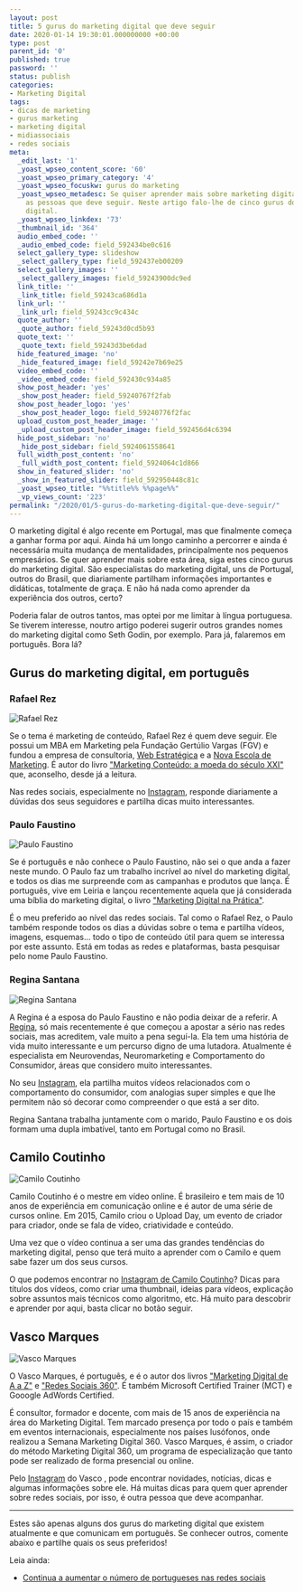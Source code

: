 ```yaml
---
layout: post
title: 5 gurus do marketing digital que deve seguir
date: 2020-01-14 19:30:01.000000000 +00:00
type: post
parent_id: '0'
published: true
password: ''
status: publish
categories:
- Marketing Digital
tags:
- dicas de marketing
- gurus marketing
- marketing digital
- midiassociais
- redes sociais
meta:
  _edit_last: '1'
  _yoast_wpseo_content_score: '60'
  _yoast_wpseo_primary_category: '4'
  _yoast_wpseo_focuskw: gurus do marketing
  _yoast_wpseo_metadesc: Se quiser aprender mais sobre marketing digital, estas são
    as pessoas que deve seguir. Neste artigo falo-lhe de cinco gurus do marketing
    digital.
  _yoast_wpseo_linkdex: '73'
  _thumbnail_id: '364'
  audio_embed_code: ''
  _audio_embed_code: field_592434be0c616
  select_gallery_type: slideshow
  _select_gallery_type: field_592437eb00209
  select_gallery_images: ''
  _select_gallery_images: field_59243900dc9ed
  link_title: ''
  _link_title: field_59243ca686d1a
  link_url: ''
  _link_url: field_59243cc9c434c
  quote_author: ''
  _quote_author: field_59243d0cd5b93
  quote_text: ''
  _quote_text: field_59243d3be6dad
  hide_featured_image: 'no'
  _hide_featured_image: field_59242e7b69e25
  video_embed_code: ''
  _video_embed_code: field_592430c934a85
  show_post_header: 'yes'
  _show_post_header: field_59240767f2fab
  show_post_header_logo: 'yes'
  _show_post_header_logo: field_59240776f2fac
  upload_custom_post_header_image: ''
  _upload_custom_post_header_image: field_592456d4c6394
  hide_post_sidebar: 'no'
  _hide_post_sidebar: field_5924061558641
  full_width_post_content: 'no'
  _full_width_post_content: field_5924064c1d866
  show_in_featured_slider: 'no'
  _show_in_featured_slider: field_592950448c81c
  _yoast_wpseo_title: "%%title%% %%page%%"
  _vp_views_count: '223'
permalink: "/2020/01/5-gurus-do-marketing-digital-que-deve-seguir/"
---
```

O marketing digital é algo recente em Portugal, mas que finalmente começa a ganhar forma por aqui. Ainda há um longo caminho a percorrer e ainda é necessária muita mudança de mentalidades, principalmente nos pequenos empresários. Se quer aprender mais sobre esta área, siga estes cinco gurus do marketing digital. São especialistas do marketing digital, uns de Portugal, outros do Brasil, que diariamente partilham informações importantes e didáticas, totalmente de graça. E não há nada como aprender da experiência dos outros, certo?

Poderia falar de outros tantos, mas optei por me limitar à língua portuguesa. Se tiverem interesse, noutro artigo poderei sugerir outros grandes nomes do marketing digital como Seth Godin, por exemplo. Para já, falaremos em português. Bora lá?

## Gurus do marketing digital, em português

### Rafael Rez

![Rafael Rez](/assets/images/2020/01/RafaelRez_divulgacao1-300x300.jpg)

Se o tema é marketing de conteúdo, Rafael Rez é quem deve seguir. Ele possui um MBA em Marketing pela Fundação Gertúlio Vargas (FGV) e fundou a empresa de consultoria, [Web Estratégica](http://www.webestrategica.com.br/) e a [Nova Escola de Marketing](https://novaescolademarketing.com.br/). É autor do livro ["Marketing Conteúdo: a moeda do século XXI"](https://www.wook.pt/livro/marketing-de-conteudo-rafael-rez/22177313?a_aid=5dbab5914d166) que, aconselho, desde já a leitura.

Nas redes sociais, especialmente no [Instagram](https://www.instagram.com/rafael.rez/?hl=pt), responde diariamente a dúvidas dos seus seguidores e partilha dicas muito interessantes.

### Paulo Faustino

![Paulo Faustino](/assets/images/2020/01/paulo-266x300.jpg)

Se é português e não conhece o Paulo Faustino, não sei o que anda a fazer neste mundo. O Paulo faz um trabalho incrível ao nível do marketing digital, e todos os dias me surpreende com as campanhas e produtos que lança. É português, vive em Leiria e lançou recentemente aquela que já considerada uma bíblia do marketing digital, o livro ["Marketing Digital na Prática"](https://www.wook.pt/livro/marketing-digital-na-pratica-paulo-faustino/22842013?a_aid=5dbab5914d166).

É o meu preferido ao nível das redes sociais. Tal como o Rafael Rez, o Paulo também responde todos os dias a dúvidas sobre o tema e partilha vídeos, imagens, esquemas... todo o tipo de conteúdo útil para quem se interessa por este assunto. Está em todas as redes e plataformas, basta pesquisar pelo nome Paulo Faustino.

### Regina Santana

![Regina Santana](/assets/images/2020/01/regina-243x300.png)

A Regina é a esposa do Paulo Faustino e não podia deixar de a referir. A [Regina](https://www.reginasantana.com/), só mais recentemente é que começou a apostar a sério nas redes sociais, mas acreditem, vale muito a pena seguí-la. Ela tem uma história de vida muito interessante e um percurso digno de uma lutadora. Atualmente é especialista em Neurovendas, Neuromarketing e Comportamento do Consumidor, áreas que considero muito interessantes.

No seu [Instagram](https://www.instagram.com/reginasantana/), ela partilha muitos vídeos relacionados com o comportamento do consumidor, com analogias super simples e que lhe permitem não só decorar como compreender o que está a ser dito.

Regina Santana trabalha juntamente com o marido, Paulo Faustino e os dois formam uma dupla imbatível, tanto em Portugal como no Brasil.

## Camilo Coutinho

![Camilo Coutinho](/assets/images/2020/01/author-233x300.jpg)

Camilo Coutinho é o mestre em vídeo online. É brasileiro e tem mais de 10 anos de experiência em comunicação online e é autor de uma série de cursos online. Em 2015, Camilo criou o Upload Day, um evento de criador para criador, onde se fala de vídeo, criatividade e conteúdo.

Uma vez que o vídeo continua a ser uma das grandes tendências do marketing digital, penso que terá muito a aprender com o Camilo e quem sabe fazer um dos seus cursos.

O que podemos encontrar no [Instagram de Camilo Coutinho](https://www.instagram.com/camilocoutinho/)? Dicas para títulos dos vídeos, como criar uma thumbnail, ideias para vídeos, explicação sobre assuntos mais técnicos como algoritmo, etc. Há muito para descobrir e aprender por aqui, basta clicar no botão seguir.

## Vasco Marques

![Vasco Marques](/assets/images/2020/01/498819-300x264.jpg)

O Vasco Marques, é português, e é o autor dos livros ["Marketing Digital de A a Z"](https://www.wook.pt/livro/marketing-digital-de-a-a-z-vasco-marques/23236627?a_aid=5dbab5914d166) e ["Redes Sociais 360"](https://www.wook.pt/livro/redes-sociais-360-vasco-marques/18615524?a_aid=5dbab5914d166). É também Microsoft Certified Trainer (MCT) e Gooogle AdWords Certified.

É consultor, formador e docente, com mais de 15 anos de experiência na área do Marketing Digital. Tem marcado presença por todo o país e também em eventos internacionais, especialmente nos países lusófonos, onde realizou a Semana Marketing Digital 360. Vasco Marques, é assim, o criador do método Marketing Digital 360, um programa de especialização que tanto pode ser realizado de forma presencial ou online.

Pelo [Instagram](https://www.instagram.com/vascomarquesnet/) do Vasco , pode encontrar novidades, notícias, dicas e algumas informações sobre ele. Há muitas dicas para quem quer aprender sobre redes sociais, por isso, é outra pessoa que deve acompanhar.

---

Estes são apenas alguns dos gurus do marketing digital que existem atualmente e que comunicam em português. Se conhecer outros, comente abaixo e partilhe quais os seus preferidos!

Leia ainda:

- [Continua a aumentar o número de portugueses nas redes sociais](/2019/12/continua-a-aumentar-o-numero-de-portugueses-nas-redes-sociais/)
